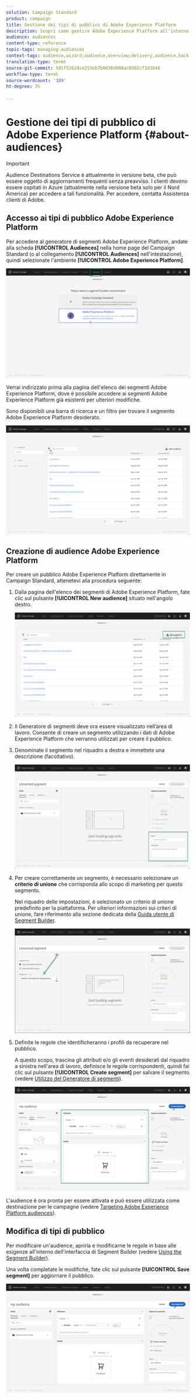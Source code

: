 ```yaml
---
solution: Campaign Standard
product: campaign
title: Gestione dei tipi di pubblico di Adobe Experience Platform
description: Scopri come gestire Adobe Experience Platform all'interno di Campaign Standard.
audience: audiences
content-type: reference
topic-tags: managing-audiences
context-tags: audience,wizard;audience,overview;delivery,audience,back
translation-type: tm+mt
source-git-commit: 501f52624ce253eb7b0d36d908ac8502cf1d3b48
workflow-type: tm+mt
source-wordcount: '389'
ht-degree: 3%

---
```



# Gestione dei tipi di pubblico di Adobe Experience Platform {#about-audiences}

>[!IMPORTANT]
>
>Audience Destinations Service è attualmente in versione beta, che può essere oggetto di aggiornamenti frequenti senza preavviso. I clienti devono essere ospitati in Azure (attualmente nella versione beta solo per il Nord America) per accedere a tali funzionalità. Per accedere, contatta  Assistenza clienti di Adobe.

## Accesso ai tipi di pubblico Adobe Experience Platform

Per accedere al generatore di segmenti Adobe Experience Platform, andate alla scheda **[!UICONTROL Audiences]** nella home page del Campaign Standard (o al collegamento **[!UICONTROL Audiences]** nell&#39;intestazione), quindi selezionate l&#39;ambiente **[!UICONTROL Adobe Experience Platform]**.

![](assets/aep_audiences_access.png)

Verrai indirizzato prima alla pagina dell&#39;elenco dei segmenti Adobe Experience Platform, dove è possibile accedere ai segmenti Adobe Experience Platform già esistenti per ulteriori modifiche.

Sono disponibili una barra di ricerca e un filtro per trovare il segmento Adobe Experience Platform desiderato.

![](assets/aep_audiences_list.png)

## Creazione di audience Adobe Experience Platform

Per creare un pubblico Adobe Experience Platform direttamente in Campaign Standard, attenetevi alla procedura seguente:

1. Dalla pagina dell&#39;elenco dei segmenti di Adobe Experience Platform, fate clic sul pulsante **[!UICONTROL New audience]** situato nell&#39;angolo destro.

   ![](assets/aep_audiences_creation_create.png)

1. Il Generatore di segmenti deve ora essere visualizzato nell’area di lavoro. Consente di creare un segmento utilizzando i dati di Adobe Experience Platform che verranno utilizzati per creare il pubblico.

1. Denominate il segmento nel riquadro a destra e immettete una descrizione (facoltativo).

   ![](assets/aep_audiences_creation_edit_name.png)

1. Per creare correttamente un segmento, è necessario selezionare un **criterio di unione** che corrisponda allo scopo di marketing per questo segmento.

   Nel riquadro delle impostazioni, è selezionato un criterio di unione predefinito per la piattaforma. Per ulteriori informazioni sui criteri di unione, fare riferimento alla sezione dedicata della [Guida utente di Segment Builder](https://docs.adobe.com/content/help/en/experience-platform/segmentation/ui/overview.html).

   ![](assets/aep_audiences_mergepolicy.png)

1. Definite le regole che identificheranno i profili da recuperare nel pubblico.

   A questo scopo, trascina gli attributi e/o gli eventi desiderati dal riquadro a sinistra nell&#39;area di lavoro, definisce le regole corrispondenti, quindi fai clic sul pulsante **[!UICONTROL Create segment]** per salvare il segmento (vedere [Utilizzo del Generatore di segmenti](../../audiences/using/aep-using-segment-builder.md)).

   ![](assets/aep_audiences_creation_query.png)

L&#39;audience è ora pronta per essere attivata e può essere utilizzata come destinazione per le campagne (vedere [Targeting Adobe Experience Platform audiences](../../automating/using/aep-targeting-audiences.md)).

## Modifica di tipi di pubblico

Per modificare un&#39;audience, aprirla e modificarne le regole in base alle esigenze all&#39;interno dell&#39;interfaccia di Segment Builder (vedere [Using the Segment Builder](../../audiences/using/aep-using-segment-builder.md)).

Una volta completate le modifiche, fate clic sul pulsante **[!UICONTROL Save segment]** per aggiornare il pubblico.

![](assets/aep_audiences_editing.png)
